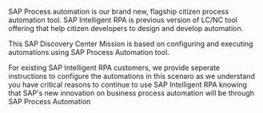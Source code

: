 SAP Process automation is our brand new, flagship citizen process automation tool. SAP Intelligent RPA is previous version of LC/NC tool offering that help citizen developers to design and develop automation. 

This SAP Discovery Center Mission is based on configuring and executing automations using SAP Process Automation tool. 

For existing SAP Intelligent RPA customers, we provide seperate instructions to configure the automations in this scenaro as we understand you have critical reasons to continue to use SAP Intelligent RPA knowing that SAP's new innovation on business process automation will be through SAP Process Automation